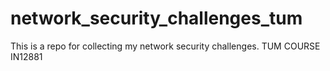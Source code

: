 # network_security_challenges_tum
This is a repo for collecting my network security challenges. TUM COURSE IN12881

